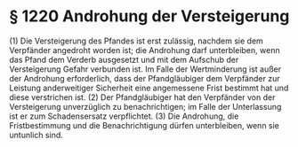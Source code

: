 # § 1220 Androhung der Versteigerung
(1) Die Versteigerung des Pfandes ist erst zulässig, nachdem sie dem Verpfänder angedroht worden ist; die Androhung darf unterbleiben, wenn das Pfand dem Verderb ausgesetzt und mit dem Aufschub der Versteigerung Gefahr verbunden ist. Im Falle der Wertminderung ist außer der Androhung erforderlich, dass der Pfandgläubiger dem Verpfänder zur Leistung anderweitiger Sicherheit eine angemessene Frist bestimmt hat und diese verstrichen ist.
(2) Der Pfandgläubiger hat den Verpfänder von der Versteigerung unverzüglich zu benachrichtigen; im Falle der Unterlassung ist er zum Schadensersatz verpflichtet.
(3) Die Androhung, die Fristbestimmung und die Benachrichtigung dürfen unterbleiben, wenn sie untunlich sind.